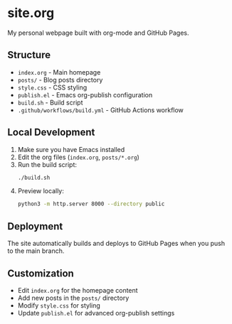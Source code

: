 # site.org

My personal webpage built with org-mode and GitHub Pages.

## Structure

- `index.org` - Main homepage
- `posts/` - Blog posts directory
- `style.css` - CSS styling
- `publish.el` - Emacs org-publish configuration
- `build.sh` - Build script
- `.github/workflows/build.yml` - GitHub Actions workflow

## Local Development

1. Make sure you have Emacs installed
2. Edit the org files (`index.org`, `posts/*.org`)
3. Run the build script:
   ```bash
   ./build.sh
   ```
4. Preview locally:
   ```bash
   python3 -m http.server 8000 --directory public
   ```

## Deployment

The site automatically builds and deploys to GitHub Pages when you push to the main branch.

## Customization

- Edit `index.org` for the homepage content
- Add new posts in the `posts/` directory
- Modify `style.css` for styling
- Update `publish.el` for advanced org-publish settings
